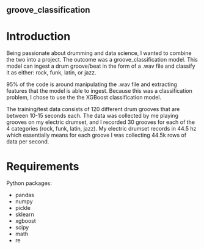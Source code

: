 ## groove_classification

# Introduction
Being passionate about drumming and data science, I wanted to combine the two into a project. The outcome was a groove_classification model. This model can ingest a drum groove/beat in the form of a .wav file and classify it as either: rock, funk, latin, or jazz.

95% of the code is around manipulating the .wav file and extracting features that the model is able to ingest. Because this was a classification problem, I chose to use the the XGBoost classification model.

The training/test data consists of 120 different drum grooves that are between 10-15 seconds each. The data was collected by me playing grooves on my electric drumset, and I recorded 30 grooves for each of the 4 categories (rock, funk, latin, jazz). My electric drumset records in 44.5 hz which essentially means for each groove I was collecting 44.5k rows of data per second.

# Requirements
Python packages:
- pandas
- numpy
- pickle
- sklearn
- xgboost
- scipy
- math
- re
